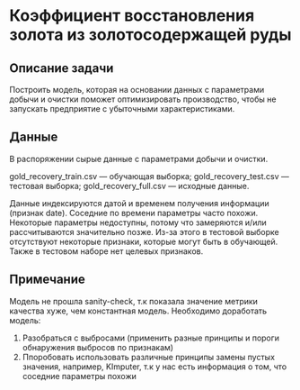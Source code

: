 # Коэффициент восстановления золота из золотосодержащей руды

## Описание задачи
Построить модель, которая на основании данных с параметрами добычи и очистки поможет оптимизировать производство, чтобы не запускать предприятие с убыточными характеристиками.

## Данные

В распоряжении сырые данные с параметрами добычи и очистки.

gold_recovery_train.csv — обучающая выборка;
gold_recovery_test.csv — тестовая выборка;
gold_recovery_full.csv — исходные данные.

Данные индексируются датой и временем получения информации (признак date). Соседние по времени параметры часто похожи.
Некоторые параметры недоступны, потому что замеряются и/или рассчитываются значительно позже. Из-за этого в тестовой выборке отсутствуют некоторые признаки, которые могут быть в обучающей. Также в тестовом наборе нет целевых признаков.

## Примечание

Модель не прошла sanity-check, т.к показала значение метрики качества хуже, чем константная модель.
Необходимо доработать модель: 
1. Разобраться с выбросами (применить разные принципы и пороги обнаружения выбросов по признакам)
2. Ппоробовать использовать различные принципы замены пустых значения, например, KImputer, т.к у нас есть информация о том, что соседние параметры похожи
